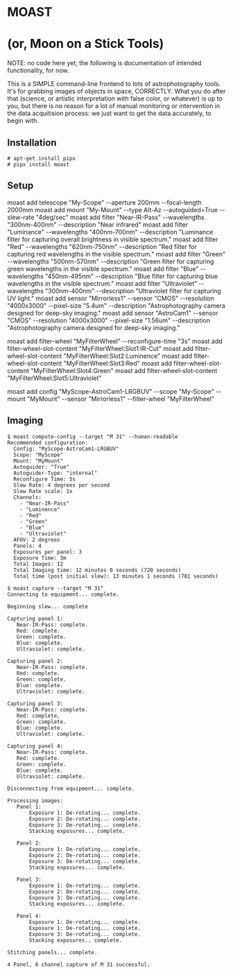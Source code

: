 # MOAST
# (or, Moon on a Stick Tools)

NOTE: no code here yet; the following is documentation of intended functionality, for now.

This is a SIMPLE command-line frontend to lots of astrophotography tools. It's for grabbing images of objects in space, CORRECTLY.  What you do after that (science, or artistic interpretation with false color, or whatever) is up to you, but there is no reason for a lot of manual monitoring or intervention in the data acquitision process: we just want to get the data accurately, to begin with.

## Installation

```
# apt-get install pipx
# pipx install moast
```

## Setup

moast add telescope "My-Scope" --aperture 200mm --focal-length 2000mm
moast add mount "My-Mount" --type Alt-Az --autoguided=True --slew-rate "4deg/sec"
moast add filter "Near-IR-Pass" --wavelengths "300nm-400nm" --description "Near infrared"
moast add filter "Luminance" --wavelengths "400nm-700nm" --description "Luminance filter for capturing overall brightness in visible spectrum."
moast add filter "Red" --wavelengths "620nm-750nm" --description "Red filter for capturing red wavelengths in the visible spectrum."
moast add filter "Green" --wavelengths "500nm-570nm" --description "Green filter for capturing green wavelengths in the visible spectrum."
moast add filter "Blue" --wavelengths "450nm-495nm" --description "Blue filter for capturing blue wavelengths in the visible spectrum."
moast add filter "Ultraviolet" --wavelengths "300nm-400nm" --description "Ultraviolet filter for capturing UV light."
moast add sensor "Mirrorless1" --sensor "CMOS" --resolution "4000x3000" --pixel-size "5.4um" --description "Astrophotography camera designed for deep-sky imaging."
moast add sensor "AstroCam1" --sensor "CMOS" --resolution "4000x3000" --pixel-size "1.56um" --description "Astrophotography camera designed for deep-sky imaging."

moast add filter-wheel "MyFilterWheel" --reconfigure-time "3s"
moast add filter-wheel-slot-content "MyFilterWheel:Slot1:IR-Cut"
moast add filter-wheel-slot-content "MyFilterWheel:Slot2:Luminence"
moast add filter-wheel-slot-content "MyFilterWheel:Slot3:Red"
moast add filter-wheel-slot-content "MyFilterWheel:Slot4:Green"
moast add filter-wheel-slot-content "MyFilterWheel:Slot5:Ultraviolet"

moast add config "MyScope-AstroCam1-LRGBUV" --scope "My-Scope" --mount "MyMount" --sensor "Mirrorless1" --filter-wheel "MyFilterWheel"

## Imaging

```
$ moast compute-config --target "M 31" --human-readable
Recommended configuration:
  Config: "MyScope-AstroCam1-LRGBUV"
  Scope: "MyScope"
  Mount: "MyMount"
  Autoguider: "True"
  Autoguider-Type: "internal"
  Reconfigure Time: 5s
  Slew Rate: 4 degrees per second
  Slew Rate scale: 1x
  Channels:
    - "Near-IR-Pass"
    - "Luminence"
    - "Red"
    - "Green"
    - "Blue"
    - "Ultraviolet"
  AFOV: 2 degrees
  Panels: 4
  Exposures per panel: 3
  Exposure Time: 3m
  Total Images: 12
  Total Imaging time: 12 minutes 0 seconds (720 seconds)
  Total time (post initial slew): 13 minutes 1 seconds (781 seconds)

$ moast capture --target "M 31"
Connecting to equipment... complete.

Beginning slew... complete

Capturing panel 1:
   Near-IR-Pass: complete.
   Red: complete.
   Green: complete.
   Blue: complete.
   Ultraviolet: complete.

Capturing panel 2:
   Near-IR-Pass: complete.
   Red: complete.
   Green: complete.
   Blue: complete.
   Ultraviolet: complete.

Capturing panel 3:
   Near-IR-Pass: complete.
   Red: complete.
   Green: complete.
   Blue: complete.
   Ultraviolet: complete.

Capturing panel 4:
   Near-IR-Pass: complete.
   Red: complete.
   Green: complete.
   Blue: complete.
   Ultraviolet: complete.

Disconnecting from equipment... complete.

Processing images:
   Panel 1:
       Exposure 1: De-rotating... complete.
       Exposure 2: De-rotating... complete.
       Exposure 3: De-rotating... complete.
       Stacking exposures... complete.

   Panel 2:
       Exposure 1: De-rotating... complete.
       Exposure 2: De-rotating... complete.
       Exposure 3: De-rotating... complete.
       Stacking exposures... complete.

   Panel 3:
       Exposure 1: De-rotating... complete.
       Exposure 2: De-rotating... complete.
       Exposure 3: De-rotating... complete.
       Stacking exposures... complete.

   Panel 4:
       Exposure 1: De-rotating... complete.
       Exposure 1: De-rotating... complete.
       Exposure 3: De-rotating... complete.
       Stacking exposures.. complete.

Stitching panels... complete.

4 Panel, 6 channel capture of M 31 successful.
```

